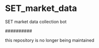 # SET_market_data
 SET market data collection bot


##########

this repository is no longer being maintained
